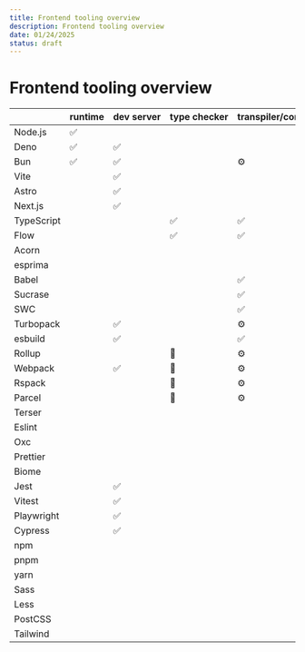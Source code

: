```yaml
---
title: Frontend tooling overview
description: Frontend tooling overview
date: 01/24/2025
status: draft
---
```


# Frontend tooling overview

 <!-- https://svgl.app/ -->

|            | runtime | dev&nbsp;server | type&nbsp;checker | transpiler/compiler | parser | bundler | minifier | linter | formatter | test&nbsp;runner | package&nbsp;manager | CSS&nbsp;preprocessors | CSS&nbsp;postprocessors | CSS&nbsp;build&nbsp;system |
| ---------- | ------- | --------------- | ----------------- | ------------------- | ------ | ------- | -------- | ------ | --------- | ---------------- | -------------------- | ---------------------- | ----------------------- | -------------------------- |
| Node.js    | ✅      |                 |                   |                     |        |         |
| Deno       | ✅      | ✅              |                   |                     |        |         |          | ✅     | ✅        |
| Bun        | ✅      | ✅              |                   | ⚙️                  |        |         |          |        |           | ✅               | ✅                   |
| Vite       |         | ✅              |                   |                     |        | ⚙️      |
| Astro      |         | ✅              |
| Next.js    |         | ✅              |                   |                     |        | ⚙️      |
| TypeScript |         |                 | ✅                | ✅                  | ⚙️     |
| Flow       |         |                 | ✅                | ✅                  | ⚙️     |
| Acorn      |         |                 |                   |                     | ✅     |
| esprima    |         |                 |                   |                     | ✅     |
| Babel      |         |                 |                   | ✅                  | ✅     |
| Sucrase    |         |                 |                   | ✅                  | ⚙️     |
| SWC        |         |                 |                   | ✅                  | ✅     |         | ✅       |
| Turbopack  |         | ✅              |                   | ⚙️                  | ⚙️     | ✅      |
| esbuild    |         | ✅              |                   | ✅                  | ✅     | ✅      | ✅       |
| Rollup     |         |                 | 🔌                | ⚙️                  | ⚙️     | ✅      | 🔌       |
| Webpack    |         | ✅              | 🔌                | ⚙️                  | ⚙️     | ✅      | 🔌       |
| Rspack     |         |                 | 🔌                | ⚙️                  | ⚙️     | ✅      | ✅       |
| Parcel     |         |                 | 🔌                | ⚙️                  | ⚙️     | ✅      | 🔌       |
| Terser     |         |                 |                   |                     |        |         | ✅       |
| Eslint     |         |                 |                   |                     |        |         |          | ✅     | 🔌        |
| Oxc        |         |                 |                   |                     | ✅     |         | ✅       | ✅     | ✅        |
| Prettier   |         |                 |                   |                     |        |         |          |        | ✅        |
| Biome      |         |                 |                   |                     |        |         |          |        | ✅        |
| Jest       |         | ✅              |                   |                     |        |         |          |        |           | ✅               |
| Vitest     |         | ✅              |                   |                     |        |         |          |        |           | ✅               |
| Playwright |         | ✅              |                   |                     |        |         |          |        |           | ✅               |
| Cypress    |         | ✅              |                   |                     |        |         |          |        |           | ✅               |
| npm        |         |                 |                   |                     |        |         |          |        |           |                  | ✅                   |
| pnpm       |         |                 |                   |                     |        |         |          |        |           |                  | ✅                   |
| yarn       |         |                 |                   |                     |        |         |          |        |           |                  | ✅                   |
| Sass       |         |                 |                   |                     |        |         |          |        |           |                  |                      | ✅                     |
| Less       |         |                 |                   |                     |        |         |          |        |           |                  |                      | ✅                     |
| PostCSS    |         |                 |                   |                     |        |         |          |        |           |                  |                      |                        | ✅                      |
| Tailwind   |         |                 |                   |                     | ⚙️     |         |          |        |           |                  |                      |                        |                         | ✅                         |
